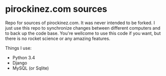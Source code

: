 pirockinez.com sources
======================

Repo for sources of pirockinez.com. It was never intended to be forked. I just use this repo to synchronize 
changes between different computers and to back up the code base. You're wellcome to use this code if you want, 
but there is no rocket science or any amazing features.

Things I use:

* Python 3.4
* Django
* MySQL (or Sqlite)
